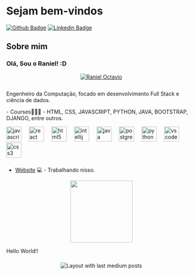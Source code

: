 # Sejam bem-vindos

[![Github Badge](https://img.shields.io/badge/-Github-000?style=flat-square&logo=Github&logoColor=white&link=https://github.com/raniel-octavio)](https://github.com/raniel-octavio)
[![Linkedin Badge](https://img.shields.io/badge/-LinkedIn-blue?style=flat-square&logo=Linkedin&logoColor=white&link=https://www.linkedin.com/in/raniel-octavio-b11a1b113/)](https://www.linkedin.com/in/raniel-octavio-b11a1b113/)

## Sobre mim
### Olá, Sou o Raniel! :D
<p align="center">
  <a href="https://github.com/raniel-octavio">
    <img src="" alt="Raniel Octavio" /></a>
</p>

<p align="center">
  <!-- Typing SVG by DenverCoder1 - https://github.com/DenverCoder1/readme-typing-svg -->
  <a href="https://github.com/raniel-octavio/readme-typing-svg">
    <img src="" /></a>
</p>
<p align="left"> Engenheiro da Computação, focado em desenvolvimento Full Stack e ciência de dados. </p>
<p align="left"> - Courses👨🏼‍🏫 - HTML, CSS, JAVASCRIPT, PYTHON, JAVA, BOOTSTRAP, DJANGO, entre outros. </p>

<div align="left">
  <img src="https://cdn.jsdelivr.net/gh/devicons/devicon/icons/javascript/javascript-original.svg" height="40" alt="javascript logo"  />
  <img width="12" />
  <img src="https://cdn.jsdelivr.net/gh/devicons/devicon/icons/react/react-original.svg" height="40" alt="react logo"  />
  <img width="12" />
  <img src="https://cdn.jsdelivr.net/gh/devicons/devicon/icons/html5/html5-original.svg" height="40" alt="html5 logo"  />
  <img width="12" />
  <img src="https://cdn.jsdelivr.net/gh/devicons/devicon/icons/intellij/intellij-original.svg" height="40" alt="intellij logo"  />
  <img width="12" />
  <img src="https://cdn.jsdelivr.net/gh/devicons/devicon/icons/java/java-original.svg" height="40" alt="java logo"  />
  <img width="12" />
  <img src="https://cdn.jsdelivr.net/gh/devicons/devicon/icons/postgresql/postgresql-original.svg" height="40" alt="postgresql logo"  />
  <img width="12" />
  <img src="https://cdn.jsdelivr.net/gh/devicons/devicon/icons/python/python-original.svg" height="40" alt="python logo"  />
  <img width="12" />
  <img src="https://cdn.jsdelivr.net/gh/devicons/devicon/icons/vscode/vscode-original.svg" height="40" alt="vscode logo"  />
  <img width="12" />
  <img src="https://cdn.jsdelivr.net/gh/devicons/devicon/icons/css3/css3-original.svg" height="40" alt="css3 logo"  />
</div>

###
- [Website](https://raniel-octavio.github.io/github.com/) 💻 - Trabalhando nisso.

<p align="center">
  <a href="https://github.com/raniel-octavio">
    <img
      align="center"
      height="165"
      src="https://github-readme-stats.vercel.app/api?username=raniel-octavio&count_private=true&show_icons=true&custom_title=Github%20Status&hide=issues&theme=radical"
    />
  </a>
</p>

<p align="left">Hello World!!</p>

###

<div align="center">
  <img src="https://github-read-medium-git-main.pahlevikun.vercel.app/latest?limit=4" alt="Layout with last medium posts"  />
</div>

###


